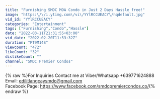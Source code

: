 ```yaml
---
title: "Furnishing SMDC MOA Condo in Just 2 Days Hassle free!"
image: "https:\/\/i.ytimg.com\/vi\/YYlRCCUEACY\/hqdefault.jpg"
vid_id: "YYlRCCUEACY"
categories: "Entertainment"
tags: ["Furnishing","Condo","Hassle"]
date: "2022-03-11T21:31:55+03:00"
vid_date: "2022-02-20T11:53:32Z"
duration: "PT9M14S"
viewcount: "472"
likeCount: "32"
dislikeCount: ""
channel: "SMDC Premier Condos"
---
```

{% raw %}For Inquiries Contact me at Viber/Whatsapp +639771624888<br />Email: edilitlangcaysmdc@gmail.com <br />Facebook Page: <a rel="nofollow" target="blank" href="https://www.facebook.com/smdcpremiercondos.co/">https://www.facebook.com/smdcpremiercondos.co/</a>{% endraw %}
